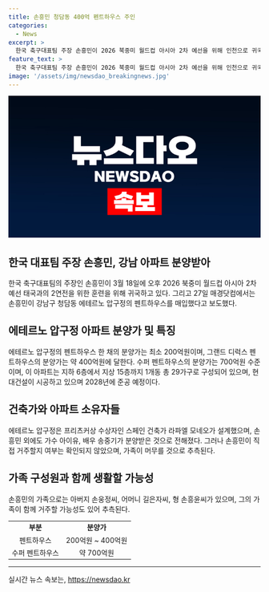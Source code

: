 ```yaml
---
title: 손흥민 청담동 400억 펜트하우스 주인
categories:
  - News
excerpt: >
  한국 축구대표팀 주장 손흥민이 2026 북중미 월드컵 아시아 2차 예선을 위해 인천으로 귀국했다. 또한, 강남구에서 200억원 상당의 펜트하우스 아파트를 구매했으며, 아이유와 송중기도 해당 아파트에 거주한다고 전해졌다. 이 아파트는 스페인 건축가 라파엘 모네오의 디자인으로 강남구 청담동에 위치하고 있으며, 현대건설이 2028년 준공 예정이다. 손흥민의 가족은 아직 해당 아파트에 거주할지 여부는 확인되지 않았다.
feature_text: >
  한국 축구대표팀 주장 손흥민이 2026 북중미 월드컵 아시아 2차 예선을 위해 인천으로 귀국했다. 또한, 강남구에서 200억원 상당의 펜트하우스 아파트를 구매했으며, 아이유와 송중기도 해당 아파트에 거주한다고 전해졌다. 이 아파트는 스페인 건축가 라파엘 모네오의 디자인으로 강남구 청담동에 위치하고 있으며, 현대건설이 2028년 준공 예정이다. 손흥민의 가족은 아직 해당 아파트에 거주할지 여부는 확인되지 않았다.
image: '/assets/img/newsdao_breakingnews.jpg'
---
```


<p><img src="/assets/img/newsdao_breakingnews.jpg" alt="koreaapp 속보" /></p>

<h2 data-ke-size="size26">한국 대표팀 주장 손흥민, 강남 아파트 분양받아</h2>

<p data-ke-size="size16">한국 축구대표팀의 주장인 손흥민이 3월 18일에 오후 2026 북중미 월드컵 아시아 2차 예선 태국과의 2연전을 위한 훈련을 위해 귀국하고 있다. 그리고 27일 매경닷컴에서는 손흥민이 강남구 청담동 에테르노 압구정의 펜트하우스를 매입했다고 보도했다.</p>

<h2 data-ke-size="size26">에테르노 압구정 아파트 분양가 및 특징</h2>

<p data-ke-size="size16">에테르노 압구정의 펜트하우스 한 채의 분양가는 최소 200억원이며, 그랜드 디럭스 펜트하우스의 분양가는 약 400억원에 달한다. 수퍼 펜트하우스의 분양가는 700억원 수준이며, 이 아파트는 지하 6층에서 지상 15층까지 1개동 총 29가구로 구성되어 있으며, 현대건설이 시공하고 있으며 2028년에 준공 예정이다.</p>

<h2 data-ke-size="size26">건축가와 아파트 소유자들</h2>

<p data-ke-size="size16">에테르노 압구정은 프리츠커상 수상자인 스페인 건축가 라파엘 모네오가 설계했으며, 손흥민 외에도 가수 아이유, 배우 송중기가 분양받은 것으로 전해졌다. 그러나 손흥민이 직접 거주할지 여부는 확인되지 않았으며, 가족이 머무를 것으로 추측된다.</p>

<h2 data-ke-size="size26">가족 구성원과 함께 생활할 가능성</h2>

<p data-ke-size="size16">손흥민의 가족으로는 아버지 손웅정씨, 어머니 길은자씨, 형 손흥윤씨가 있으며, 그의 가족이 함께 거주할 가능성도 있어 추측된다.</p>

<table>
    <tbody>
        <tr>
            <td style="text-align: center; height: 17px;"><b>부분</b></td>
            <td style="text-align: center; height: 17px;"><b>분양가</b></td>
        </tr>
        <tr>
            <td style="text-align: center; height: 17px;">펜트하우스</td>
            <td style="text-align: center; height: 17px;">200억원 ~ 400억원</td>
        </tr>
        <tr>
            <td style="text-align: center; height: 17px;">수퍼 펜트하우스</td>
            <td style="text-align: center; height: 17px;">약 700억원</td>
        </tr>
    </tbody>
</table>

<p><hr></p>
실시간 뉴스 속보는, <a href="https://newsdao.kr" rel="dofollow">https://newsdao.kr</a>


